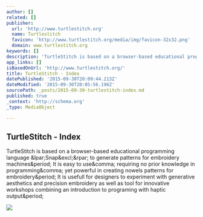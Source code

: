 ```yaml
---
author: []
related: []
publisher:
  url: 'http://www.turtlestitch.org'
  name: Turtlestitch
  favicon: 'http://www.turtlestitch.org/media/img/favicon-32x32.png'
  domain: www.turtlestitch.org
keywords: []
description: 'TurtleStitch is based on a browser-based educational programming language (Snap!) to generate patterns for embroidery machines. It is easy to use, requiring no prior knowledge in programming, yet powerful in creating nowels patterns for embroidery. It is usefull for designers to experiment with generative aesthetics and precision embroidery as well as tool for innovative workshops combining an introduction to programing with haptic output.'
app_links: []
isBasedOnUrl: 'http://www.turtlestitch.org/'
title: TurtleStitch - Index
datePublished: '2015-09-30T20:09:44.213Z'
dateModified: '2015-09-30T20:05:56.196Z'
sourcePath: _posts/2015-09-30-turtlestitch-index.md
published: true
_context: 'http://schema.org'
_type: MediaObject

---
```

<article style=""><h1>TurtleStitch - Index</h1><p>TurtleStitch is based on a browser-based educational programming language &amp;lpar;Snap&amp;excl;&amp;rpar; to generate patterns for embroidery machines&amp;period; It is easy to use&amp;comma; requiring no prior knowledge in programming&amp;comma; yet powerful in creating nowels patterns for embroidery&amp;period; It is usefull for designers to experiment with generative aesthetics and precision embroidery as well as tool for innovative workshops combining an introduction to programing with haptic output&amp;period;</p><img src="http://www.turtlestitch.org/media/img/turtlestitch_logo.png" /></article>